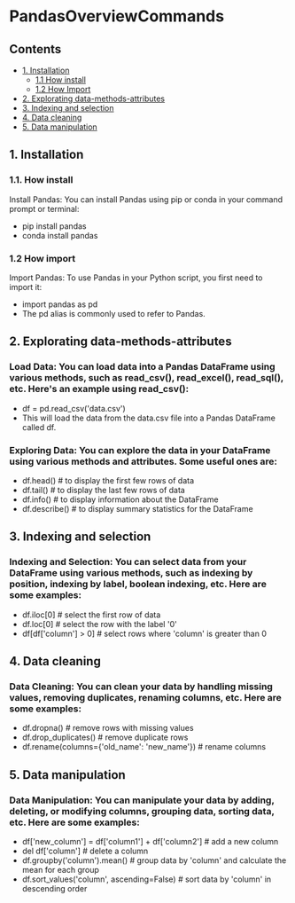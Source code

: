 # PandasOverviewCommands <!-- omit in toc -->

## Contents <!-- omit in toc -->

- [1. Installation](#1-pandas-installation)
  - [1.1 How install](#11-how-install)
  - [1.2 How Import](#12-how-import)
- [2. Explorating data-methods-attributes](#2-explorating-data-methods-attributes)
- [3. Indexing and selection](#3-indexing-and-selection)
- [4. Data cleaning](#4-data-cleaning)
- [5. Data manipulation](#5-data-manipulation)


## 1. Installation

### 1.1. How install
Install Pandas: You can install Pandas using pip or conda in your command prompt or terminal:
- pip install pandas
- conda install pandas

### 1.2 How import
Import Pandas: To use Pandas in your Python script, you first need to import it:
- import pandas as pd
- The pd alias is commonly used to refer to Pandas.

## 2. Explorating data-methods-attributes
### Load Data: You can load data into a Pandas DataFrame using various methods, such as read_csv(), read_excel(), read_sql(), etc. Here's an example using read_csv():
- df = pd.read_csv('data.csv')
- This will load the data from the data.csv file into a Pandas DataFrame called df.
### Exploring Data: You can explore the data in your DataFrame using various methods and attributes. Some useful ones are:
- df.head()      # to display the first few rows of data
- df.tail()      # to display the last few rows of data
- df.info()      # to display information about the DataFrame
- df.describe()  # to display summary statistics for the DataFrame

## 3. Indexing and selection
### Indexing and Selection: You can select data from your DataFrame using various methods, such as indexing by position, indexing by label, boolean indexing, etc. Here are some examples:
- df.iloc[0]       # select the first row of data
- df.loc[0]        # select the row with the label '0'
- df[df['column'] > 0]   # select rows where 'column' is greater than 0

## 4. Data cleaning
### Data Cleaning: You can clean your data by handling missing values, removing duplicates, renaming columns, etc. Here are some examples:
- df.dropna()             # remove rows with missing values
- df.drop_duplicates()    # remove duplicate rows
- df.rename(columns={'old_name': 'new_name'})   # rename columns

## 5. Data manipulation
### Data Manipulation: You can manipulate your data by adding, deleting, or modifying columns, grouping data, sorting data, etc. Here are some examples:
- df['new_column'] = df['column1'] + df['column2']  # add a new column
- del df['column']        # delete a column
- df.groupby('column').mean()   # group data by 'column' and calculate the mean for each group
- df.sort_values('column', ascending=False)   # sort data by 'column' in descending order
